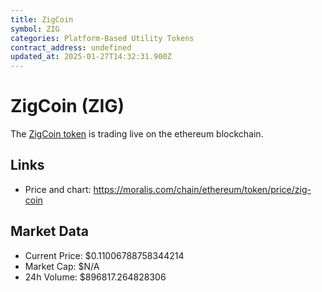 ```yaml
---
title: ZigCoin
symbol: ZIG
categories: Platform-Based Utility Tokens
contract_address: undefined
updated_at: 2025-01-27T14:32:31.900Z
---
```


# ZigCoin (ZIG)
The [ZigCoin token](https://moralis.com/chain/ethereum/token/price/zig-coin) is trading live on the ethereum blockchain.

## Links
- Price and chart: https://moralis.com/chain/ethereum/token/price/zig-coin

## Market Data
- Current Price: $0.11006788758344214
- Market Cap: $N/A
- 24h Volume: $896817.264828306
